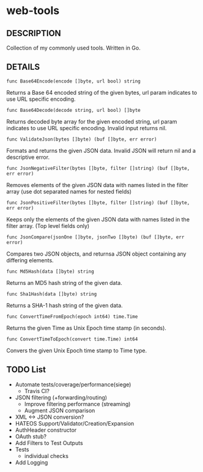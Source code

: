 web-tools
=========

## DESCRIPTION

Collection of my commonly used tools.
Written in Go.

## DETAILS

`func Base64Encode(encode []byte, url bool) string`

Returns a Base 64 encoded string of the given bytes, url param indicates to use URL specific encoding.

`func Base64Decode(decode string, url bool) []byte`

Returns decoded byte array for the given encoded string, url param indicates to use URL specific encoding.
Invalid input returns nil.

`func ValidateJson(bytes []byte) (buf []byte, err error)`

Formats and returns the given JSON data. Invalid JSON will return nil and a descriptive error.

`func JsonNegativeFilter(bytes []byte, filter []string) (buf []byte, err error)`

Removes elements of the given JSON data with names listed in the filter array (use dot separated names for nested fields)

`func JsonPositiveFilter(bytes []byte, filter []string) (buf []byte, err error)`

Keeps only the elements of the given JSON data with names listed in the filter array. (Top level fields only)

`func JsonCompare(jsonOne []byte, jsonTwo []byte) (buf []byte, err error)`

Compares two JSON objects, and returnsa JSON object containing any differing elements.

`func Md5Hash(data []byte) string`

Returns an MD5 hash string of the given data.

`func Sha1Hash(data []byte) string`

Returns a SHA-1 hash string of the given data.

`func ConvertTimeFromEpoch(epoch int64) time.Time`

Returns the given Time as Unix Epoch time stamp (in seconds).

`func ConvertTimeToEpoch(convert time.Time) int64`

Convers the given Unix Epoch time stamp to Time type.


## TODO List

- Automate tests/coverage/performance(siege)
	- Travis CI?
- JSON filtering (+forwarding/routing)
	- Improve filtering performance (streaming)
	- Augment JSON comparison
- XML <-> JSON conversion?
- HATEOS Support/Validator/Creation/Expansion
- AuthHeader constructor
- OAuth stub?
- Add Filters to Test Outputs
- Tests
	- individual checks
- Add Logging
